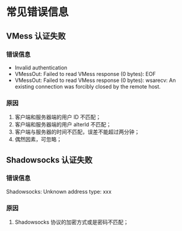 # 常见错误信息

## VMess 认证失败
### 错误信息
* Invalid authentication
* VMessOut: Failed to read VMess response (0 bytes): EOF
* VMessOut: Failed to read VMess response (0 bytes): wsarecv: An existing connection was forcibly closed by the remote host.

### 原因
1. 客户端和服务器端的用户 ID 不匹配；
1. 客户端和服务器端的用户 alterId 不匹配；
1. 客户端与服务器的时间不匹配，误差不能超过两分钟；
1. 偶然因素，可忽略；

## Shadowsocks 认证失败
### 错误信息
Shadowsocks: Unknown address type: xxx

### 原因
1. Shadowsocks 协议的加密方式或是密码不匹配；

